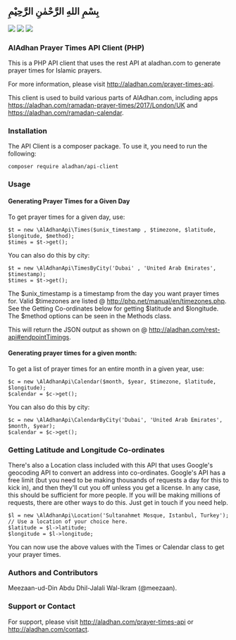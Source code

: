 ## بِسْمِ اللهِ الرَّحْمٰنِ الرَّحِيْمِ

[![](https://img.shields.io/github/release/islamic-network/aladhan-api-client-php.svg)](https://github.com/islamic-network/aladhan-api-client-php/releases)
![](https://img.shields.io/packagist/dt/aladhan/api-client.svg)
[![](https://img.shields.io/github/license/islamic-network/aladhan-api-client-php.svg)](https://github.com/islamic-network/aladhan-api-client-php/blob/master/LICENSE)

### AlAdhan Prayer Times API Client (PHP)
This is a PHP API client that uses the rest API at aladhan.com to generate prayer times for Islamic prayers.

For more information, please visit http://aladhan.com/prayer-times-api.

This client is used to build various parts of AlAdhan.com, including apps https://aladhan.com/ramadan-prayer-times/2017/London/UK and https://aladhan.com/ramadan-calendar.

### Installation
The API Client is a composer package. To use it, you need to run the following:
```
composer require aladhan/api-client
```

### Usage

#### Generating Prayer Times for a Given Day
To get prayer times for a given day, use:
```
$t = new \AlAdhanApi\Times($unix_timestamp , $timezone, $latitude, $longitude, $method);
$times = $t->get();
```

You can also do this by city:

```
$t = new \AlAdhanApi\TimesByCity('Dubai' , 'United Arab Emirates', $timestamp);
$times = $t->get();
```
The $unix_timestamp is a timestamp from the day you want prayer times for. Valid $timezones are listed @ http://php.net/manual/en/timezones.php. See the Getting Co-ordinates below for getting $latitude and $longitude. The $method options can be seen in the Methods class.

This will return the JSON output as shown on @ http://aladhan.com/rest-api#endpointTimings.

#### Generating prayer times for a given month:
To get a list of prayer times for an entire month in a given year, use:
```
$c = new \AlAdhanApi\Calendar($month, $year, $timezone, $latitude, $longitude);
$calendar = $c->get();
```

You can also do this by city:
```
$c = new \AlAdhanApi\CalendarByCity('Dubai', 'United Arab Emirates', $month, $year);
$calendar = $c->get();
```

### Getting Latitude and Longitude Co-ordinates
There's also a Location class included with this API that uses Google's geocoding API to convert an address into co-ordinates. Google's API has a free limit (but you need to be making thousands of requests a day for this to kick in), and then they'll cut you off unless you get a license. In any case, this should be sufficient for more people. If you will be making millions of requests, there are other ways to do this. Just get in touch if you need help.

```
$l = new \AlAdhanApi\Location('Sultanahmet Mosque, Istanbul, Turkey'); // Use a location of your choice here.
$latitude = $l->latitude;
$longitude = $l->longitude;
```
You can now use the above values with the Times or Calendar class to get your prayer times.

### Authors and Contributors
Meezaan-ud-Din Abdu Dhil-Jalali Wal-Ikram (@meezaan).

### Support or Contact
For support, please visit http://aladhan.com/prayer-times-api or http://aladhan.com/contact.
